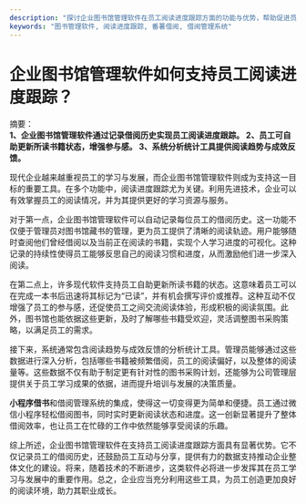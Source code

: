 ```yaml
---
description: "探讨企业图书馆管理软件在员工阅读进度跟踪方面的功能与优势，帮助促进员工的学习与发展。"
keywords: "图书管理软件, 阅读进度跟踪, 番薯借阅, 借阅管理系统"
---
```

# 企业图书馆管理软件如何支持员工阅读进度跟踪？

摘要：  
**1、企业图书馆管理软件通过记录借阅历史实现员工阅读进度跟踪。 2、员工可自助更新所读书籍状态，增强参与感。 3、系统分析统计工具提供阅读趋势与成效反馈。**

现代企业越来越重视员工的学习与发展，而企业图书馆管理软件则成为支持这一目标的重要工具。在多个功能中，阅读进度跟踪尤为关键。利用先进技术，企业可以有效掌握员工的阅读情况，并为其提供更好的学习资源与服务。

对于第一点，企业图书馆管理软件可以自动记录每位员工的借阅历史。这一功能不仅便于管理员对图书馆藏书的管理，更为员工提供了清晰的阅读轨迹。用户能够随时查阅他们曾经借阅以及当前正在阅读的书籍，实现个人学习进度的可视化。这种记录的持续性使得员工能够反思自己的阅读习惯和进度，从而激励他们进一步深入阅读。

在第二点上，许多现代软件支持员工自助更新所读书籍的状态。这意味着员工可以在完成一本书后迅速将其标记为“已读”，并有机会撰写评价或推荐。这种互动不仅增强了员工的参与感，还促使员工之间交流阅读体验，形成积极的阅读氛围。此外，图书馆也能依据这些更新，及时了解哪些书籍受欢迎，灵活调整图书采购策略，以满足员工的需求。

接下来，系统通常包含阅读趋势与成效反馈的分析统计工具。管理员能够通过这些数据进行深入分析，包括哪些书籍被频繁借阅，员工的阅读偏好，以及整体的阅读量等。这些数据不仅有助于制定更有针对性的图书采购计划，还能够为公司管理层提供关于员工学习成果的依据，进而提升培训与发展的决策质量。

**小程序借书**和借阅管理系统的集成，使得这一切变得更为简单和便捷。员工通过微信小程序轻松借阅图书，同时实时更新阅读状态和进度。这一创新显著提升了整体借阅效率，也让员工在忙碌的工作中依然能够享受阅读的乐趣。

综上所述，企业图书馆管理软件在支持员工阅读进度跟踪方面具有显著优势。它不仅记录员工的借阅历史，还鼓励员工互动与分享，提供有力的数据支持推动企业整体文化的建设。将来，随着技术的不断进步，这类软件必将进一步发挥其在员工学习与发展中的重要作用。总之，企业应当充分利用这些工具，为员工创造更加良好的阅读环境，助力其职业成长。
